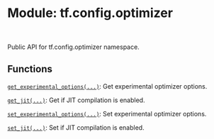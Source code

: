 <div itemscope itemtype="http://developers.google.com/ReferenceObject">
<meta itemprop="name" content="tf.config.optimizer" />
<meta itemprop="path" content="Stable" />
</div>

# Module: tf.config.optimizer


<table class="tfo-notebook-buttons tfo-api" align="left">
</table>



Public API for tf.config.optimizer namespace.



## Functions

[`get_experimental_options(...)`](../../tf/config/optimizer/get_experimental_options.md): Get experimental optimizer options.

[`get_jit(...)`](../../tf/config/optimizer/get_jit.md): Get if JIT compilation is enabled.

[`set_experimental_options(...)`](../../tf/config/optimizer/set_experimental_options.md): Set experimental optimizer options.

[`set_jit(...)`](../../tf/config/optimizer/set_jit.md): Set if JIT compilation is enabled.



